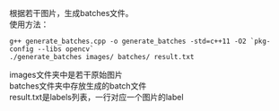 根据若干图片，生成batches文件。   
使用方法：   
```shell
g++ generate_batches.cpp -o generate_batches -std=c++11 -O2 `pkg-config --libs opencv`
./generate_batches images/ batches/ result.txt
```
images文件夹中是若干原始图片   
batches文件夹中存放生成的batch文件   
result.txt是labels列表，一行对应一个图片的label

